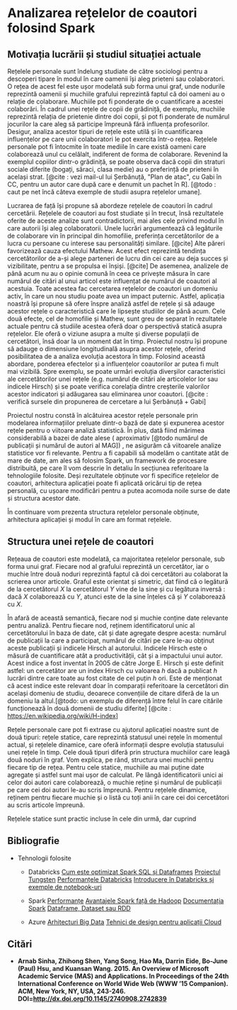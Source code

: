 # Analizarea rețelelor de coautori folosind Spark

## Motivația lucrării și studiul situației actuale

Rețelele personale sunt îndelung studiate de către sociologi pentru a descoperi tipare în modul în care oamenii își aleg prieteni sau colaboratori. O rețea de acest fel este ușor modelată sub forma unui graf, unde nodurile reprezintă oamenii și muchiile grafului reprezintă faptul că doi oameni au o relație de colaborare. Muchiile pot fi ponderate de o cuantificare a acestei colaborări. În cadrul unei rețele de copii de grădiniță, de exemplu, muchiile reprezintă relația de prietenie dintre doi copii, și pot fi ponderate de numărul jocurilor la care aleg să participe împreună fără influența profesorilor. 
Desigur, analiza acestor tipuri de rețele este utilă și în cuantificarea influențelor pe care unii colaboratori le pot exercita într-o rețea. Rețelele personale pot fi întocmite în toate mediile în care există oameni care colaborează unul cu celălalt, indiferent de forma de colaborare. Revenind la exemplul copiilor dintr-o grădiniță, se poate observa dacă copii din straturi sociale diferite (bogați, săraci, clasa medie) au o preferință de prieteni în același strat. [@cite : vezi mail-ul lui Șerbănuță, "Plan de atac", cu Gabi în CC, pentru un autor care după care e denumit un pachet în R]. [@todo : caut pe net încă câteva exemple de studii asupra rețelelor umane].

Lucrarea de față își propune să abordeze rețelele de coautori în cadrul cercetării.
Rețelele de coautori au fost studiate și în trecut, însă rezultatele oferite de aceste analize sunt contradictorii, mai ales cele privind modul în care autorii își aleg colaboratorii. Unele lucrări argumentează că legăturile de colaborare vin în principal din homofilie, preferința cercetătorilor de a lucra cu persoane cu interese sau personalități similare. [@cite] Alte păreri favorizează cauza efectului Mathew. Acest efect reprezintă tendința cercetătorilor de a-și alege parteneri de lucru din cei care au deja succes și vizibilitate, pentru a se propulsa ei înșiși. [@cite] De asemenea, analizele de până acum nu au o opinie comună în ceea ce privește măsura în care numărul de citări al unui articol este influențat de numărul de coautori al acestuia.
Toate acestea fac cercetarea rețelelor de coautori un domeniu activ, în care un nou studiu poate avea un impact puternic. Astfel, aplicația noastră își propune să ofere înspre analiză astfel de rețele și să adauge acestor rețele o caracteristică care le lipsește studiilor de până acum. 
Cele două efecte, cel de homofilie și Mathew, sunt greu de separat în rezultatele actuale pentru că studiile acestea oferă doar o perspectivă statică asupra rețelelor. Ele oferă o viziune asupra a multe și diverse populații de cercetători, însă doar la un moment dat în timp. Proiectul nostru își propune să adauge o dimensiune longitudinală asupra acestor rețele, oferind posibilitatea de a analiza evoluția acestora în timp. Folosind această abordare, ponderea efectelor și a influențelor coautorilor ar putea fi mult mai vizibilă. Spre exemplu, se poate urmări evoluția diverșilor caracteristici ale cercetătorilor unei rețele (e.g. numărul de citări ale articolelor lor sau indicele Hirsch) și se poate verifica corelația dintre creșterile valorilor acestor indicatori și adăugarea sau eliminarea unor coautori. [@cite : verifică sursele din propunerea de cercetare a lui Șerbănuță + Gabi]

Proiectul nostru constă în alcătuirea acestor rețele personale prin modelarea informațiilor preluate dintr-o bază de date și expunerea acestor rețele pentru o viitoare analiză statistică. În plus, dată fiind mărimea considerabilă a bazei de date alese ( aproximativ [@todo numărul de publicații și numărul de autori al MAG]) , ne asigurăm că viitoarele analize statistice vor fi relevante. Pentru a fi capabili să modelăm o cantitate atât de mare de date, am ales să folosim Spark, un framework de procesare distribuită, pe care îl vom descrie în detaliu în secțiunea referitoare la tehnologiile folosite. Deși rezultatele obținute vor fi specifice rețelelor de coautori, arhitectura aplicației poate fi aplicată oricărui tip de rețea personală, cu ușoare modificări pentru a putea acomoda noile surse de date și structura acestor date. 

În continuare vom prezenta structura rețelelor personale obținute, arhitectura aplicației și modul în care am format rețelele.

## Structura unei rețele de coautori

Rețeaua de coautori este modelată, ca majoritatea rețelelor personale, sub forma unui graf. Fiecare nod al grafului reprezintă un cercetător, iar o muchie între două noduri reprezintă faptul că doi cercetători au colaborat la scrierea unor articole. Graful este orientat și simetric, dat fiind că o legătură de la cercetătorul *X* la cercetătorul *Y* vine de la sine și cu legătura inversă : dacă *X* colaborează cu *Y*, atunci este de la sine înțeles că și *Y* colaborează cu *X*. 

În afară de această semantică, fiecare nod și muchie conține date relevante pentru analiză.
Pentru fiecare nod, reținem identificatorul unic al cercetătorului în baza de date, cât și date agregate despre acesta: numărul de publicații la care a participat, numărul de citări pe care le-au obținut aceste publicații și indicele Hirsch al autorului. Indicele Hirsch este o măsură de cuantificare atât a productivității, cât și a impactului unui autor. Acest indice a fost inventat în 2005 de către Jorge E. Hirsch și este definit astfel: un cercetător are un index Hirsch cu valoarea *h* dacă a publicat *h* lucrări dintre care toate au fost citate de cel puțin *h* ori. Este de menționat că acest indice este relevant doar în comparații referitoare la cercetători din același domeniu de studiu, deoarece convențiile de citare diferă de la un domeniu la altul.[@todo: un exemplu de diferență între felul în care citările funcționează în două domenii de studiu diferite] [@cite : https://en.wikipedia.org/wiki/H-index]

Rețele personale care pot fi extrase cu ajutorul aplicației noastre sunt de două tipuri: rețele statice, care reprezintă statusul unei rețele în momentul actual, și rețelele dinamice, care oferă informații despre evoluția statusului unei rețele în timp. Cele două tipuri diferă prin structura muchiilor care leagă două noduri în graf. Vom explica, pe rând, structura unei muchii pentru fiecare tip de rețea.
Pentru cele statice, muchiile au mai puține date agregate și astfel sunt mai ușor de calculat. Pe lângă identificatorii unici ai celor doi autori care colaborează, o muchie reține și numărul de publicații pe care cei doi autori le-au scris împreună. 
Pentru rețelele dinamice, reținem pentru fiecare muchie și o listă cu toți anii în care cei doi cercetători au scris articole împreună. 


Rețelele statice sunt practic incluse în cele din urmă, dar cuprind

## Bibliografie
- Tehnologii folosite  
    - Databricks
[Cum este optimizat Spark SQL și Dataframes](https://databricks.com/blog/2015/04/13/deep-dive-into-spark-sqls-catalyst-optimizer.html)
[Proiectul Tungsten](https://databricks.com/blog/2015/04/28/project-tungsten-bringing-spark-closer-to-bare-metal.html)
[Performanțele Databricks](https://people.csail.mit.edu/matei/papers/2015/vldb_spark.pdf)
[Introducere în Databricks și exemple de notebook-uri](https://docs.azuredatabricks.net/_static/notebooks/azure/gentle-introduction-to-apache-spark-azure.html)
    - Spark 
[Performanțe](https://opensource.com/business/15/1/apache-spark-new-world-record)
[Avantajele Spark față de Hadoop](https://www.quora.com/What-are-resilient-distributed-datasets-RDDs-How-do-they-help-Spark-with-its-awesome-speed)
[Documentația Spark](https://spark.apache.org/docs/latest/index.html)
[Dataframe, Dataset sau RDD](https://databricks.com/blog/2016/07/14/a-tale-of-three-apache-spark-apis-rdds-dataframes-and-datasets.html)

    - Azure
[Arhitecturi Big Data](https://docs.microsoft.com/en-us/azure/architecture/guide/architecture-styles/big-data)
[Tehnici de design pentru aplicații Cloud](https://docs.microsoft.com/en-us/azure/architecture/guide/)

## Citări
- **Arnab Sinha, Zhihong Shen, Yang Song, Hao Ma, Darrin Eide, Bo-June (Paul) Hsu, and Kuansan Wang. 2015. An Overview of Microsoft Academic Service (MAS) and Applications. In Proceedings of the 24th International Conference on World Wide Web (WWW ’15 Companion). ACM, New York, NY, USA, 243-246. DOI=http://dx.doi.org/10.1145/2740908.2742839**

